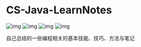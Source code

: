 # CS-Java-LearnNotes
![img](https://img.shields.io/github/issues/prayjourney/CS-Java-LearnNotes?color=blue&label=hello.zgy&logo=github&logoColor=red&style=plastic)
![img](https://img.shields.io/github/license/prayjourney/CS-Java-LearnNotes)
![img](https://img.shields.io/github/stars/prayjourney/CS-Java-LearnNotes?logo=github&logoColor=red)
![img](https://img.shields.io/badge/%E6%9C%80%E5%85%89%E9%98%B4-%E8%B9%89%E8%B7%8E%E9%94%99%EF%BC%8C%E6%B6%88%E7%A3%A8%E8%BF%87%EF%BC%8C%E6%9C%80%E6%98%AF%E5%85%89%E9%98%B4%E5%8C%96%E6%B5%AE%E6%B2%AB-blue)

自己总结的一些编程相关的基本技能、技巧、方法与笔记 
